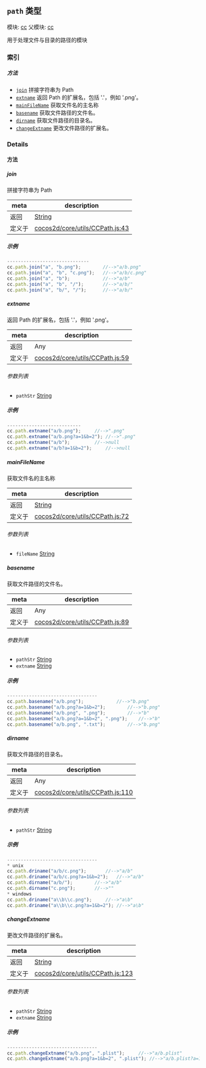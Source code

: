 ## `path` 类型



模块: [cc](../modules/cc.md)
父模块: [cc](../modules/cc.md)


用于处理文件与目录的路径的模块



### 索引



##### 方法

  - [`join`](#join) 拼接字符串为 Path
  - [`extname`](#extname) 返回 Path 的扩展名，包括 '.'，例如 '.png'。
  - [`mainFileName`](#mainfilename) 获取文件名的主名称
  - [`basename`](#basename) 获取文件路径的文件名。
  - [`dirname`](#dirname) 获取文件路径的目录名。
  - [`changeExtname`](#changeextname) 更改文件路径的扩展名。



### Details




<!-- Method Block -->
#### 方法


##### join

拼接字符串为 Path

| meta | description |
|------|-------------|
| 返回 | <a href="https://developer.mozilla.org/en/JavaScript/Reference/Global_Objects/String" class="crosslink external" target="_blank">String</a> 
| 定义于 | [cocos2d/core/utils/CCPath.js:43](https://github.com/cocos-creator/engine/blob/793ed1e41a1e981ef927cb5ecccb6f051f942b50/cocos2d/core/utils/CCPath.js#L43) |


##### 示例

```js
------------------------------
cc.path.join("a", "b.png");        //-->"a/b.png"
cc.path.join("a", "b", "c.png");   //-->"a/b/c.png"
cc.path.join("a", "b");            //-->"a/b"
cc.path.join("a", "b", "/");       //-->"a/b/"
cc.path.join("a", "b/", "/");      //-->"a/b/"

```

##### extname

返回 Path 的扩展名，包括 '.'，例如 '.png'。

| meta | description |
|------|-------------|
| 返回 | Any 
| 定义于 | [cocos2d/core/utils/CCPath.js:59](https://github.com/cocos-creator/engine/blob/793ed1e41a1e981ef927cb5ecccb6f051f942b50/cocos2d/core/utils/CCPath.js#L59) |

###### 参数列表
- `pathStr` <a href="https://developer.mozilla.org/en/JavaScript/Reference/Global_Objects/String" class="crosslink external" target="_blank">String</a> 

##### 示例

```js
---------------------------
cc.path.extname("a/b.png");		//-->".png"
cc.path.extname("a/b.png?a=1&b=2");	//-->".png"
cc.path.extname("a/b");			//-->null
cc.path.extname("a/b?a=1&b=2");		//-->null

```

##### mainFileName

获取文件名的主名称

| meta | description |
|------|-------------|
| 返回 | <a href="https://developer.mozilla.org/en/JavaScript/Reference/Global_Objects/String" class="crosslink external" target="_blank">String</a> 
| 定义于 | [cocos2d/core/utils/CCPath.js:72](https://github.com/cocos-creator/engine/blob/793ed1e41a1e981ef927cb5ecccb6f051f942b50/cocos2d/core/utils/CCPath.js#L72) |

###### 参数列表
- `fileName` <a href="https://developer.mozilla.org/en/JavaScript/Reference/Global_Objects/String" class="crosslink external" target="_blank">String</a> 


##### basename

获取文件路径的文件名。

| meta | description |
|------|-------------|
| 返回 | Any 
| 定义于 | [cocos2d/core/utils/CCPath.js:89](https://github.com/cocos-creator/engine/blob/793ed1e41a1e981ef927cb5ecccb6f051f942b50/cocos2d/core/utils/CCPath.js#L89) |

###### 参数列表
- `pathStr` <a href="https://developer.mozilla.org/en/JavaScript/Reference/Global_Objects/String" class="crosslink external" target="_blank">String</a> 
- `extname` <a href="https://developer.mozilla.org/en/JavaScript/Reference/Global_Objects/String" class="crosslink external" target="_blank">String</a> 

##### 示例

```js
---------------------------------
cc.path.basename("a/b.png");			//-->"b.png"
cc.path.basename("a/b.png?a=1&b=2");		//-->"b.png"
cc.path.basename("a/b.png", ".png");		//-->"b"
cc.path.basename("a/b.png?a=1&b=2", ".png");	//-->"b"
cc.path.basename("a/b.png", ".txt");		//-->"b.png"

```

##### dirname

获取文件路径的目录名。

| meta | description |
|------|-------------|
| 返回 | Any 
| 定义于 | [cocos2d/core/utils/CCPath.js:110](https://github.com/cocos-creator/engine/blob/793ed1e41a1e981ef927cb5ecccb6f051f942b50/cocos2d/core/utils/CCPath.js#L110) |

###### 参数列表
- `pathStr` <a href="https://developer.mozilla.org/en/JavaScript/Reference/Global_Objects/String" class="crosslink external" target="_blank">String</a> 

##### 示例

```js
---------------------------------
* unix
cc.path.driname("a/b/c.png");		//-->"a/b"
cc.path.driname("a/b/c.png?a=1&b=2");	//-->"a/b"
cc.path.dirname("a/b/");		//-->"a/b"
cc.path.dirname("c.png");		//-->""
* windows
cc.path.driname("a\\b\\c.png");		//-->"a\b"
cc.path.driname("a\\b\\c.png?a=1&b=2");	//-->"a\b"

```

##### changeExtname

更改文件路径的扩展名。

| meta | description |
|------|-------------|
| 返回 | <a href="https://developer.mozilla.org/en/JavaScript/Reference/Global_Objects/String" class="crosslink external" target="_blank">String</a> 
| 定义于 | [cocos2d/core/utils/CCPath.js:123](https://github.com/cocos-creator/engine/blob/793ed1e41a1e981ef927cb5ecccb6f051f942b50/cocos2d/core/utils/CCPath.js#L123) |

###### 参数列表
- `pathStr` <a href="https://developer.mozilla.org/en/JavaScript/Reference/Global_Objects/String" class="crosslink external" target="_blank">String</a> 
- `extname` <a href="https://developer.mozilla.org/en/JavaScript/Reference/Global_Objects/String" class="crosslink external" target="_blank">String</a> 

##### 示例

```js
---------------------------------
cc.path.changeExtname("a/b.png", ".plist");		//-->"a/b.plist"
cc.path.changeExtname("a/b.png?a=1&b=2", ".plist");	//-->"a/b.plist?a=1&b=2"

```


